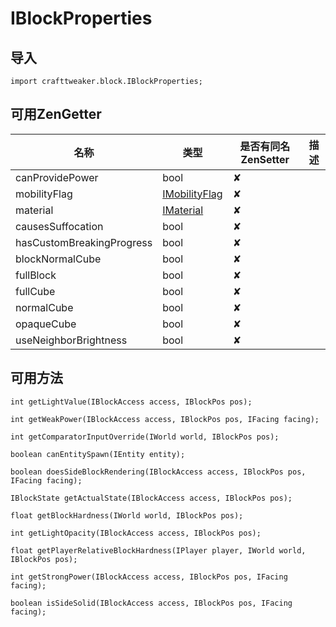 # IBlockProperties

## 导入

`import crafttweaker.block.IBlockProperties;`

## 可用ZenGetter

| 名称 | 类型 | 是否有同名ZenSetter | 描述 |
|-----|------|------|------|
|canProvidePower|bool|✘||
|mobilityFlag|[IMobilityFlag](crafttweaker-lib/block/imobilityflag.md)|✘||
|material|[IMaterial](crafttweaker-lib/block/imaterial.md)|✘||
|causesSuffocation|bool|✘||
|hasCustomBreakingProgress|bool|✘||
|blockNormalCube|bool|✘||
|fullBlock|bool|✘||
|fullCube|bool|✘||
|normalCube|bool|✘||
|opaqueCube|bool|✘||
|useNeighborBrightness|bool|✘||

## 可用方法

`int getLightValue(IBlockAccess access, IBlockPos pos);`

`int getWeakPower(IBlockAccess access, IBlockPos pos, IFacing facing);`

`int getComparatorInputOverride(IWorld world, IBlockPos pos);`

`boolean canEntitySpawn(IEntity entity);`

`boolean doesSideBlockRendering(IBlockAccess access, IBlockPos pos, IFacing facing);`

`IBlockState getActualState(IBlockAccess access, IBlockPos pos);`

`float getBlockHardness(IWorld world, IBlockPos pos);`

`int getLightOpacity(IBlockAccess access, IBlockPos pos);`

`float getPlayerRelativeBlockHardness(IPlayer player, IWorld world, IBlockPos pos);`

`int getStrongPower(IBlockAccess access, IBlockPos pos, IFacing facing);`

`boolean isSideSolid(IBlockAccess access, IBlockPos pos, IFacing facing);`
